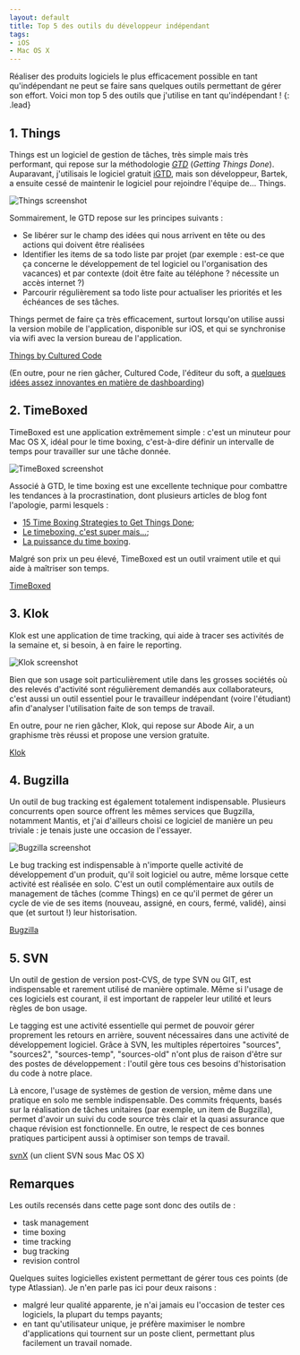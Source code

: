 ```yaml
---
layout: default
title: Top 5 des outils du développeur indépendant
tags:
- iOS
- Mac OS X
---
```


Réaliser des produits logiciels le plus efficacement possible en tant
qu'indépendant ne peut se faire sans quelques outils permettant de gérer son
effort. Voici mon top 5 des outils que j'utilise en tant qu'indépendant !
{: .lead}

## 1. Things

Things est un logiciel de gestion de tâches, très simple mais très performant,
qui repose sur la méthodologie [*GTD*][gtd] (*Getting Things Done*). Auparavant,
j'utilisais le logiciel gratuit [iGTD][igtd], mais son développeur, Bartek, a
ensuite cessé de maintenir le logiciel pour rejoindre l'équipe de... Things.

![Things screenshot](../../assets/images/things-screenshot.png)

Sommairement, le GTD repose sur les principes suivants :

- Se libérer sur le champ des idées qui nous arrivent en tête ou des actions
  qui doivent être réalisées
- Identifier les items de sa todo liste par projet (par exemple : est-ce que ça
  concerne le développement de tel logiciel ou l'organisation des vacances) et
  par contexte (doit être faite au téléphone ? nécessite un accès internet ?)
- Parcourir régulièrement sa todo liste pour actualiser les priorités et les
  échéances de ses tâches.

Things permet de faire ça très efficacement, surtout lorsqu'on utilise aussi la
version mobile de l'application, disponible sur iOS, et qui se synchronise via
wifi avec la version bureau de l'application.

[Things by Cultured Code][things]

(En outre, pour ne rien gâcher, Cultured Code, l'éditeur du soft, a [quelques
idées assez innovantes en matière de dashboarding][things-dashboard])

## 2. TimeBoxed

TimeBoxed est une application extrêmement simple : c'est un minuteur pour
Mac OS X, idéal pour le time boxing, c'est-à-dire définir un intervalle de
temps pour travailler sur une tâche donnée.

![TimeBoxed screenshot](../../assets/images/timeboxed-screenshot.png)

Associé à GTD, le time boxing est une excellente technique pour combattre les
tendances à la procrastination, dont plusieurs articles de blog font l'apologie,
parmi lesquels :

* [15 Time Boxing Strategies to Get Things Done](http://litemind.com/time-boxing/);
* [Le timeboxing, c'est super mais…](http://www.qualitystreet.fr/2007/11/14/le-timeboxing-cest-super-mais/);
* [La puissance du time boxing](http://luc-jeanniard.blogspot.com/2009/12/la-puissance-du-time-boxing.html).

Malgré son prix un peu élevé, TimeBoxed est un outil vraiment utile et qui aide
à maîtriser son temps.

[TimeBoxed][timeboxed]

## 3. Klok

Klok est une application de time tracking, qui aide à tracer ses activités de
la semaine et, si besoin, à en faire le reporting.

![Klok screenshot](../../assets/images/klok-screenshot.png)

Bien que son usage soit particulièrement utile dans les grosses sociétés où des
relevés d'activité sont régulièrement demandés aux collaborateurs, c'est aussi
un outil essentiel pour le travailleur indépendant (voire l'étudiant) afin
d'analyser l'utilisation faite de son temps de travail.

En outre, pour ne rien gâcher, Klok, qui repose sur Abode Air, a un graphisme
très réussi et propose une version gratuite.

[Klok][klok]

## 4. Bugzilla

Un outil de bug tracking est également totalement indispensable. Plusieurs
concurrents open source offrent les mêmes services que Bugzilla, notamment
Mantis, et j'ai d'ailleurs choisi ce logiciel de manière un peu triviale : je
tenais juste une occasion de l'essayer.

![Bugzilla screenshot](../../assets/images/bugzilla-screenshot.png)

Le bug tracking est indispensable à n'importe quelle activité de développement
d'un produit, qu'il soit logiciel ou autre, même lorsque cette activité est
réalisée en solo. C'est un outil complémentaire aux outils de management de
tâches (comme Things) en ce qu'il permet de gérer un cycle de vie de ses items
(nouveau, assigné, en cours, fermé, validé), ainsi que (et surtout !) leur
historisation.

[Bugzilla][bugzilla]

## 5. SVN

Un outil de gestion de version post-CVS, de type SVN ou GIT, est indispensable
et rarement utilisé de manière optimale. Même si l'usage de ces logiciels est
courant, il est important de rappeler leur utilité et leurs règles de bon usage.

Le tagging est une activité essentielle qui permet de pouvoir gérer proprement
les retours en arrière, souvent nécessaires dans une activité de développement
logiciel. Grâce à SVN, les multiples répertoires "sources", "sources2",
"sources-temp", "sources-old" n'ont plus de raison d'être sur des postes de
développement : l'outil gère tous ces besoins d'historisation du code à notre
place.

Là encore, l'usage de systèmes de gestion de version, même dans une pratique en
solo me semble indispensable. Des commits fréquents, basés sur la réalisation
de tâches unitaires (par exemple, un item de Bugzilla), permet d'avoir un suivi
du code source très clair et la quasi assurance que chaque révision est
fonctionnelle. En outre, le respect de ces bonnes pratiques participent aussi à
optimiser son temps de travail.

[svnX][svnx] (un client SVN sous Mac OS X)

## Remarques

Les outils recensés dans cette page sont donc des outils de :

- task management
- time boxing
- time tracking
- bug tracking
- revision control

Quelques suites logicielles existent permettant de gérer tous ces points (de
type Atlassian). Je n'en parle pas ici pour deux raisons :

* malgré leur qualité apparente, je n'ai jamais eu l'occasion de tester ces
  logiciels, la plupart du temps payants;
* en tant qu'utilisateur unique, je préfère maximiser le nombre d'applications
  qui tournent sur un poste client, permettant plus facilement un travail
  nomade.

[bugzilla]: http://www.bugzilla.org/
[gtd]: http://fr.wikipedia.org/wiki/Getting_Things_Done
[igtd]: http://bargiel.home.pl/iGTD/
[klok]: http://www.getklok.com/
[svnx]: http://code.google.com/p/svnx/
[things-dashboard]: http://culturedcode.com/status/
[things]: http://culturedcode.com/things/
[timeboxed]: http://www.macmation.com/TimeBoxed
